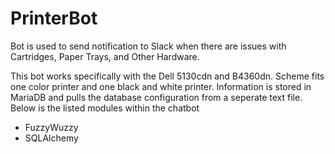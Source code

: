 # PrinterBot
Bot is used to send notification to Slack when there are issues with Cartridges, Paper Trays, and Other Hardware.

This bot works specifically with the Dell 5130cdn and B4360dn. Scheme fits one color printer and one black and white printer. Information is stored in MariaDB and pulls the database configuration from a seperate text file. Below is the listed modules within the chatbot
- FuzzyWuzzy
- SQLAlchemy
